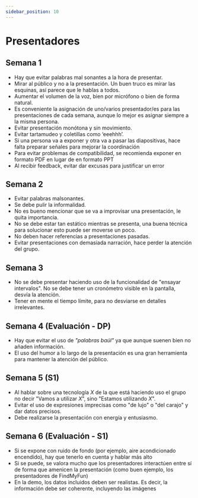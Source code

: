 ```yaml
---
sidebar_position: 10
---
```


# Presentadores

## Semana 1

- Hay que evitar palabras mal sonantes a la hora de presentar.  
- Mirar al público y no a la presentación. Un buen truco es mirar las esquinas, así parece que le hablas a todos.
- Aumentar el volumen de la voz, bien por micrófono o bien de forma natural.
- Es conveniente la asignación de uno/varios presentador/es para las presentaciones de cada semana, aunque lo mejor es asignar siempre a la misma persona.
- Evitar presentación monótona y sin movimiento.
- Evitar tartamudeo y coletillas como ‘eeehhh’.
- Si una persona va a exponer y otra va a pasar las diapositivas, hace falta preparar señales para mejorar la coordinación
- Para evitar problemas de compatibilidad, se recomienda exponer en formato PDF en lugar de en formato PPT
- Al recibir feedback, evitar dar excusas para justificar un error

## Semana 2

- Evitar palabras malsonantes. 
- Se debe pulir la informalidad. 
- No es bueno mencionar que se va a improvisar una presentación, le quita importancia.
- No se debe estar tan estático mientras se presenta, una buena técnica para solucionar esto puede ser moverse un poco.
- No deben hacer referencias a presentaciones pasadas.
- Evitar presentaciones con demasiada narración, hace perder la atención del grupo.

## Semana 3

- No se debe presentar haciendo uso de la funcionalidad de "ensayar intervalos". No se debe tener un cronómetro visible en la pantalla, desvía la atención.
- Tener en mente el tiempo límite, para no desviarse en detalles irrelevantes.

## Semana 4 (Evaluación - DP)

- Hay que evitar el uso de *"palabras baúl"* ya que aunque suenen bien no añaden información.
- El uso del humor a lo largo de la presentación es una gran herramienta para mantener la atención del público.

## Semana 5 (S1)

- Al hablar sobre una tecnología *X* de la que está haciendo uso el grupo no decir "Vamos a utilizar *X*", sino "Estamos utilizando *X*".
- Evitar el uso de expresiones imprecisas como "de lujo" o "del carajo" y dar datos precisos.
- Debe realizarse la presentación con energía y entusiasmo.

## Semana 6 (Evaluación - S1)

- Si se expone con ruido de fondo (por ejemplo, aire acondicionado encendido), hay que tenerlo en cuenta y hablar más alto
- Si se puede, se valora mucho que los presentadores interactúen entre sí de forma que amenicen la presentación (como buen ejemplo, los presentadores de FindMyFun)
- En la demo, los datos incluidos deben ser realistas. Es decir, la información debe ser coherente, incluyendo las imágenes